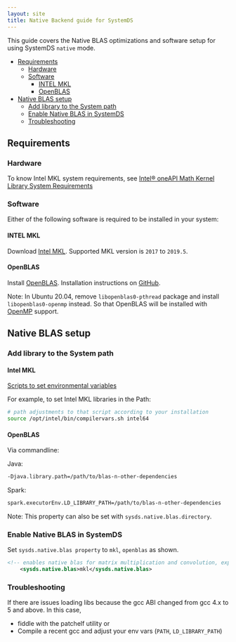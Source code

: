 ```yaml
---
layout: site
title: Native Backend guide for SystemDS
---
```

<!--
{% comment %}
Licensed to the Apache Software Foundation (ASF) under one or more
contributor license agreements.  See the NOTICE file distributed with
this work for additional information regarding copyright ownership.
The ASF licenses this file to you under the Apache License, Version 2.0
(the "License"); you may not use this file except in compliance with
the License.  You may obtain a copy of the License at

http://www.apache.org/licenses/LICENSE-2.0

Unless required by applicable law or agreed to in writing, software
distributed under the License is distributed on an "AS IS" BASIS,
WITHOUT WARRANTIES OR CONDITIONS OF ANY KIND, either express or implied.
See the License for the specific language governing permissions and
limitations under the License.
{% endcomment %}
-->

This guide covers the Native BLAS optimizations and software setup for using SystemDS `native` mode.

- [Requirements](#requirements)
  - [Hardware](#hardware)
  - [Software](#software)
    - [INTEL MKL](#intel-mkl)
    - [OpenBLAS](#openblas)
- [Native BLAS setup](#native-blas-setup)
  - [Add library to the System path](#add-library-to-the-system-path)
  - [Enable Native BLAS in SystemDS](#enable-native-blas-in-systemds)
  - [Troubleshooting](#troubleshooting)


## Requirements

### Hardware

To know Intel MKL system requirements, see
[Intel® oneAPI Math Kernel Library System Requirements](https://software.intel.com/content/www/us/en/develop/articles/oneapi-math-kernel-library-system-requirements.html)


### Software

Either of the following software is required to be installed in your system:

#### INTEL MKL

  Download [Intel MKL](https://software.intel.com/content/www/us/en/develop/tools/oneapi/components/onemkl.html).
     Supported MKL version is `2017` to `2019.5`.

#### OpenBLAS
  
  Install [OpenBLAS](https://www.openblas.net/). Installation instructions on [GitHub](https://github.com/xianyi/OpenBLAS#installation-from-source).
  
  Note: In Ubuntu 20.04, remove `libopenblas0-pthread` package and install `libopenblas0-openmp` 
  instead. So that OpenBLAS will be installed with [OpenMP](https://www.openmp.org/) support.

## Native BLAS setup

### Add library to the System path

#### Intel MKL

[Scripts to set environmental variables](https://software.intel.com/content/www/us/en/develop/documentation/onemkl-linux-developer-guide/top/getting-started/setting-environment-variables/scripts-to-set-environment-variables.html)

For example, to set Intel MKL libraries in the Path:

```sh
# path adjustments to that script according to your installation
source /opt/intel/bin/compilervars.sh intel64
```

#### OpenBLAS

Via commandline:

Java:

```sh
-Djava.library.path=/path/to/blas-n-other-dependencies
```

Spark:

```sh
spark.executorEnv.LD_LIBRARY_PATH=/path/to/blas-n-other-dependencies
```

Note: This property can also be set with `sysds.native.blas.directory`.


### Enable Native BLAS in SystemDS

Set `sysds.native.blas property` to `mkl`, `openblas` as shown.

```xml
<!-- enables native blas for matrix multiplication and convolution, experimental feature (options: auto, mkl, openblas, none) -->
    <sysds.native.blas>mkl</sysds.native.blas>
```

### Troubleshooting

If there are issues loading libs because the gcc ABI changed from gcc 4.x to 5 and above.
In this case,
  - fiddle with the patchelf utility or
  - Compile a recent gcc and adjust your env vars (`PATH`, `LD_LIBRARY_PATH`)

